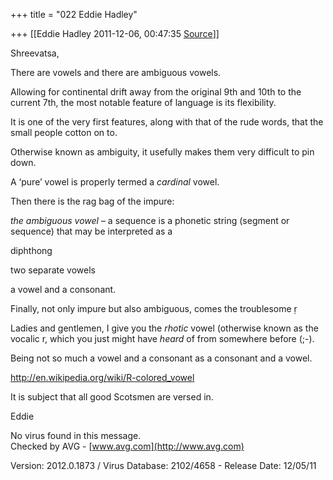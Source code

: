 +++
title = "022 Eddie Hadley"

+++
[[Eddie Hadley	2011-12-06, 00:47:35 [Source](https://groups.google.com/g/samskrita/c/LWd4m62YRCw)]]



Shreevatsa,



There are vowels and there are ambiguous vowels.



Allowing for continental drift away from the original 9th and 10th to the current 7th, the most notable feature of language is its flexibility.



It is one of the very first features, along with that of the rude words, that the small people cotton on to.

Otherwise known as ambiguity, it usefully makes them very difficult to pin down.



A ‘pure’ vowel is properly termed a *cardinal* vowel.



Then there is the rag bag of the impure:

 *the ambiguous vowel* – a sequence is a phonetic string (segment or sequence) that may be interpreted as a

 diphthong

 two separate vowels

 a vowel and a consonant.



Finally, not only impure but also ambiguous, comes the troublesome ṛ



Ladies and gentlemen, I give you the *rhotic* vowel (otherwise known as the vocalic r, which you just might have *heard* of from somewhere before (;-).

Being not so much a vowel and a consonant as a consonant and a vowel.



<http://en.wikipedia.org/wiki/R-colored_vowel>

It is subject that all good Scotsmen are versed in.

 Eddie

No virus found in this message.  
Checked by AVG - [www.avg.com](http://www.avg.com)  

Version: 2012.0.1873 / Virus Database: 2102/4658 - Release Date: 12/05/11

